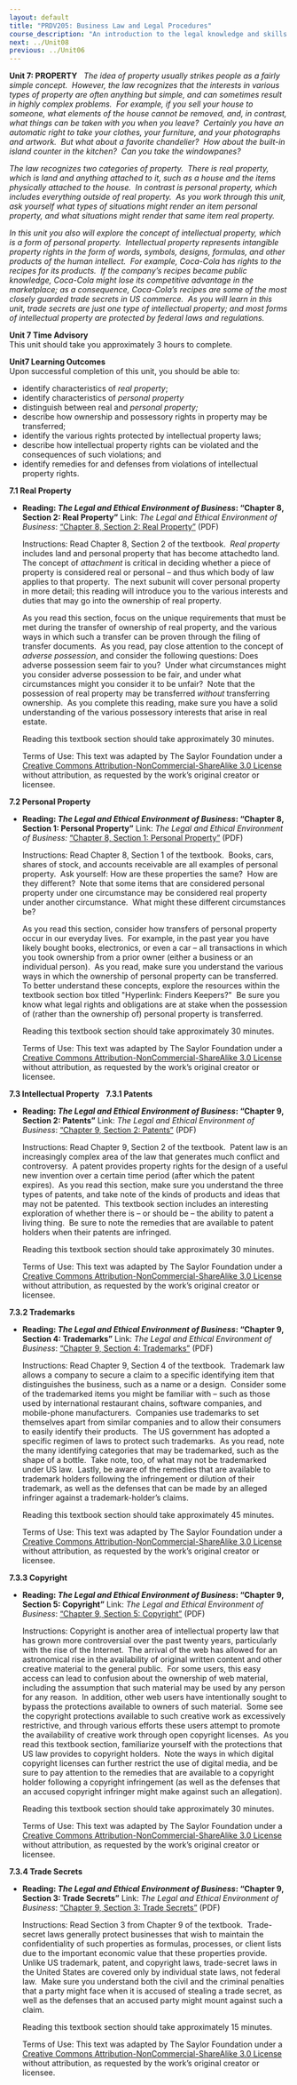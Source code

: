 ```yaml
---
layout: default
title: "PRDV205: Business Law and Legal Procedures"
course_description: "An introduction to the legal knowledge and skills that business administrators and paralegals must possess."
next: ../Unit08
previous: ../Unit06
---
```

**Unit 7: PROPERTY** <span id="7"></span> 
*The idea of property usually strikes people as a fairly simple
concept.  However, the law recognizes that the interests in various
types of property are often anything but simple, and can sometimes
result in highly complex problems.  For example, if you sell your house
to someone, what elements of the house cannot be removed, and, in
contrast, what things can be taken with you when you leave?  Certainly
you have an automatic right to take your clothes, your furniture, and
your photographs and artwork.  But what about a favorite chandelier? 
How about the built-in island counter in the kitchen?  Can you take the
windowpanes?*  
  
 *The law recognizes two categories of property.  There is* *real
property, which is land and anything attached to it, such as a house and
the items physically attached to the house.  In contrast is* *personal
property, which includes everything outside of real property.  As you
work through this unit, ask yourself what types of situations might
render an item personal property, and what situations might render that
same item real property.*  
  
 *In this unit you also will explore the concept of* *intellectual
property, which is a form of personal property.  Intellectual property
represents intangible property rights in the form of words, symbols,
designs, formulas, and other products of the human intellect.  For
example, Coca-Cola has rights to the recipes for its products.  If the
company’s recipes became public knowledge, Coca-Cola might lose its
competitive advantage in the marketplace; as a consequence, Coca-Cola’s
recipes are some of the most closely guarded trade secrets in US
commerce.  As you will learn in this unit, trade secrets are just one
type of intellectual property; and most forms of intellectual property
are protected by federal laws and regulations.*

**Unit 7 Time Advisory**  
This unit should take you approximately 3 hours to complete.

**Unit7 Learning Outcomes**  
Upon successful completion of this unit, you should be able to:  
-   identify characteristics of *real property*;
-   identify characteristics of *personal property*
-   distinguish between real and *personal property;*
-   describe how ownership and possessory rights in property may be
    transferred;
-   identify the various rights protected by intellectual property laws;
-   describe how intellectual property rights can be violated and the
    consequences of such violations; and
-   identify remedies for and defenses from violations of intellectual
    property rights.

**7.1 Real Property** <span id="7.1"></span> 
-   **Reading: *The Legal and Ethical Environment of Business*: “Chapter
    8, Section 2: Real Property”**
    Link: *The Legal and Ethical Environment of Business*: [“Chapter 8,
    Section 2: Real
    Property”](https://resources.saylor.org/archived/wp-content/uploads/2013/06/Legal-Ethical-Environment-Ch8.pdf)
    (PDF)  
      
     Instructions: Read Chapter 8, Section 2 of the textbook.  *Real
    property* includes land and personal property that has become
    attachedto land.  The concept of *attachment* is critical in
    deciding whether a piece of property is considered real or personal
    – and thus which body of law applies to that property.  The next
    subunit will cover personal property in more detail; this reading
    will introduce you to the various interests and duties that may go
    into the ownership of real property.  
      
     As you read this section, focus on the unique requirements that
    must be met during the transfer of ownership of real property, and
    the various ways in which such a transfer can be proven through the
    filing of transfer documents.  As you read, pay close attention to
    the concept of *adverse possession*, and consider the following
    questions: Does adverse possession seem fair to you?  Under what
    circumstances might you consider adverse possession to be fair, and
    under what circumstances might you consider it to be unfair?  Note
    that the possession of real property may be transferred *without*
    transferring ownership.  As you complete this reading, make sure you
    have a solid understanding of the various possessory interests that
    arise in real estate.  
      
     Reading this textbook section should take approximately 30
    minutes.  
      
     Terms of Use: This text was adapted by The Saylor Foundation under
    a [Creative Commons Attribution-NonCommercial-ShareAlike 3.0
    License](http://creativecommons.org/licenses/by-nc-sa/3.0/) without
    attribution, as requested by the work’s original creator or
    licensee.

**7.2 Personal Property** <span id="7.2"></span> 
-   **Reading: *The Legal and Ethical Environment of Business*: “Chapter
    8, Section 1: Personal Property”**
    Link: *The Legal and Ethical Environment of Business:* [“Chapter 8,
    Section 1: Personal
    Property”](https://resources.saylor.org/archived/wp-content/uploads/2013/06/Legal-Ethical-Environment-Ch8.pdf)
    (PDF)  
      
     Instructions: Read Chapter 8, Section 1 of the textbook.  Books,
    cars, shares of stock, and accounts receivable are all examples of
    personal property.  Ask yourself: How are these properties the
    same?  How are they different?  Note that some items that are
    considered personal property under one circumstance may be
    considered real property under another circumstance.  What might
    these different circumstances be?  
      
     As you read this section, consider how transfers of personal
    property occur in our everyday lives.  For example, in the past year
    you have likely bought books, electronics, or even a car – all
    transactions in which you took ownership from a prior owner (either
    a business or an individual person).  As you read, make sure you
    understand the various ways in which the ownership of personal
    property can be transferred.  To better understand these concepts,
    explore the resources within the textbook section box titled
    "Hyperlink: Finders Keepers?"  Be sure you know what legal rights
    and obligations are at stake when the possession of (rather than the
    ownership of) personal property is transferred.  
      
     Reading this textbook section should take approximately 30
    minutes.  
      
     Terms of Use: This text was adapted by The Saylor Foundation under
    a [Creative Commons Attribution-NonCommercial-ShareAlike 3.0
    License](http://creativecommons.org/licenses/by-nc-sa/3.0/) without
    attribution, as requested by the work’s original creator or
    licensee.

**7.3 Intellectual Property** <span id="7.3"></span> 
**7.3.1 Patents** <span id="7.3.1"></span> 
-   **Reading: *The Legal and Ethical Environment of Business*: “Chapter
    9, Section 2: Patents”**
    Link: *The Legal and Ethical Environment of Business*: [“Chapter 9,
    Section 2:
    Patents”](https://resources.saylor.org/archived/wp-content/uploads/2013/06/Legal-Ethical-Environment-Ch9.pdf)
    (PDF)  
      
     Instructions: Read Chapter 9, Section 2 of the textbook.  Patent
    law is an increasingly complex area of the law that generates much
    conflict and controversy.  A patent provides property rights for the
    design of a useful new invention over a certain time period (after
    which the patent expires).  As you read this section, make sure you
    understand the three types of patents, and take note of the kinds of
    products and ideas that may not be patented.  This textbook section
    includes an interesting exploration of whether there is – or should
    be – the ability to patent a living thing.  Be sure to note the
    remedies that are available to patent holders when their patents are
    infringed.  
      
     Reading this textbook section should take approximately 30
    minutes.  
      
     Terms of Use: This text was adapted by The Saylor Foundation under
    a [Creative Commons Attribution-NonCommercial-ShareAlike 3.0
    License](http://creativecommons.org/licenses/by-nc-sa/3.0/) without
    attribution, as requested by the work’s original creator or
    licensee.

**7.3.2 Trademarks** <span id="7.3.2"></span> 
-   **Reading: *The Legal and Ethical Environment of Business*: “Chapter
    9, Section 4: Trademarks”**
    Link: *The Legal and Ethical Environment of Business*: [“Chapter 9,
    Section 4:
    Trademarks”](https://resources.saylor.org/archived/wp-content/uploads/2013/06/Legal-Ethical-Environment-Ch9.pdf)
    (PDF)  
      
     Instructions: Read Chapter 9, Section 4 of the textbook.  Trademark
    law allows a company to secure a claim to a specific identifying
    item that distinguishes the business, such as a name or a design. 
    Consider some of the trademarked items you might be familiar with –
    such as those used by international restaurant chains, software
    companies, and mobile-phone manufacturers.  Companies use trademarks
    to set themselves apart from similar companies and to allow their
    consumers to easily identify their products.  The US government has
    adopted a specific regimen of laws to protect such trademarks.  As
    you read, note the many identifying categories that may be
    trademarked, such as the shape of a bottle.  Take note, too, of what
    may not be trademarked under US law.  Lastly, be aware of the
    remedies that are available to trademark holders following the
    infringement or dilution of their trademark, as well as the defenses
    that can be made by an alleged infringer against a
    trademark-holder’s claims.  
      
     Reading this textbook section should take approximately 45
    minutes.  
      
     Terms of Use: This text was adapted by The Saylor Foundation under
    a [Creative Commons Attribution-NonCommercial-ShareAlike 3.0
    License](http://creativecommons.org/licenses/by-nc-sa/3.0/) without
    attribution, as requested by the work’s original creator or
    licensee.

**7.3.3 Copyright** <span id="7.3.3"></span> 
-   **Reading: *The Legal and Ethical Environment of Business*: “Chapter
    9, Section 5: Copyright”**
    Link: *The Legal and Ethical Environment of Business*: [“Chapter 9,
    Section 5:
    Copyright”](https://resources.saylor.org/archived/wp-content/uploads/2013/06/Legal-Ethical-Environment-Ch9.pdf)
    (PDF)  
      
     Instructions: Copyright is another area of intellectual property
    law that has grown more controversial over the past twenty years,
    particularly with the rise of the Internet.  The arrival of the web
    has allowed for an astronomical rise in the availability of original
    written content and other creative material to the general public. 
    For some users, this easy access can lead to confusion about the
    ownership of web material, including the assumption that such
    material may be used by any person for any reason.  In addition,
    other web users have intentionally sought to bypass the protections
    available to owners of such material.  Some see the copyright
    protections available to such creative work as excessively
    restrictive, and through various efforts these users attempt to
    promote the availability of creative work through open copyright
    licenses.  As you read this textbook section, familiarize yourself
    with the protections that US law provides to copyright holders. 
    Note the ways in which digital copyright licenses can further
    restrict the use of digital media, and be sure to pay attention to
    the remedies that are available to a copyright holder following a
    copyright infringement (as well as the defenses that an accused
    copyright infringer might make against such an allegation).  
      
     Reading this textbook section should take approximately 30
    minutes.  
      
     Terms of Use: This text was adapted by The Saylor Foundation under
    a [Creative Commons Attribution-NonCommercial-ShareAlike 3.0
    License](http://creativecommons.org/licenses/by-nc-sa/3.0/) without
    attribution, as requested by the work’s original creator or
    licensee.

**7.3.4 Trade Secrets** <span id="7.3.4"></span> 
-   **Reading: *The Legal and Ethical Environment of Business*: “Chapter
    9, Section 3: Trade Secrets”**
    Link: *The Legal and Ethical Environment of Business*: [“Chapter 9,
    Section 3: Trade
    Secrets”](https://resources.saylor.org/archived/wp-content/uploads/2013/06/Legal-Ethical-Environment-Ch9.pdf)
    (PDF)  
      
     Instructions: Read Section 3 from Chapter 9 of the textbook. 
    Trade-secret laws generally protect businesses that wish to maintain
    the confidentiality of such properties as formulas, processes, or
    client lists due to the important economic value that these
    properties provide.  Unlike US trademark, patent, and copyright
    laws, trade-secret laws in the United States are covered only by
    individual state laws, not federal law.  Make sure you understand
    both the civil and the criminal penalties that a party might face
    when it is accused of stealing a trade secret, as well as the
    defenses that an accused party might mount against such a claim.  
      
     Reading this textbook section should take approximately 15
    minutes.  
      
     Terms of Use: This text was adapted by The Saylor Foundation under
    a [Creative Commons Attribution-NonCommercial-ShareAlike 3.0
    License](http://creativecommons.org/licenses/by-nc-sa/3.0/) without
    attribution, as requested by the work’s original creator or
    licensee.


